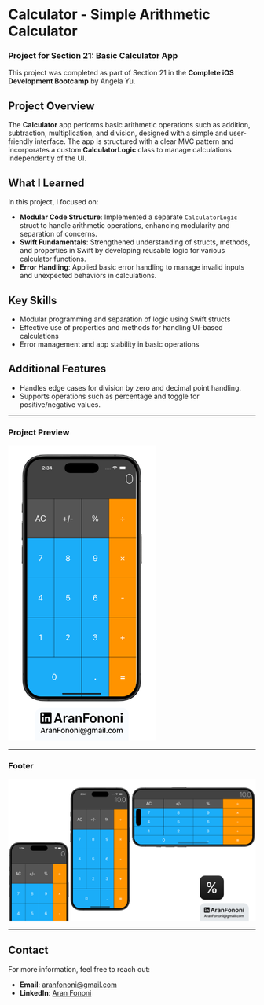 # Calculator - Simple Arithmetic Calculator

### Project for Section 21: **Basic Calculator App**  
This project was completed as part of Section 21 in the **Complete iOS Development Bootcamp** by Angela Yu.

## Project Overview
The **Calculator** app performs basic arithmetic operations such as addition, subtraction, multiplication, and division, designed with a simple and user-friendly interface. The app is structured with a clear MVC pattern and incorporates a custom **CalculatorLogic** class to manage calculations independently of the UI.

## What I Learned
In this project, I focused on:
- **Modular Code Structure**: Implemented a separate `CalculatorLogic` struct to handle arithmetic operations, enhancing modularity and separation of concerns.
- **Swift Fundamentals**: Strengthened understanding of structs, methods, and properties in Swift by developing reusable logic for various calculator functions.
- **Error Handling**: Applied basic error handling to manage invalid inputs and unexpected behaviors in calculations.

## Key Skills
- Modular programming and separation of logic using Swift structs
- Effective use of properties and methods for handling UI-based calculations
- Error management and app stability in basic operations

## Additional Features
- Handles edge cases for division by zero and decimal point handling.
- Supports operations such as percentage and toggle for positive/negative values.

---

### Project Preview
<img src="./Documents/Readme.png" alt="Calculator App Preview" width="300px">

---

### Footer
![Footer Image](./Documents/Linkedin.jpg)

---

## Contact
For more information, feel free to reach out:  
- **Email**: [aranfononi@gmail.com](mailto:aranfononi@gmail.com)  
- **LinkedIn**: [Aran Fononi](https://www.linkedin.com/in/aran-fononi-18182b265)
